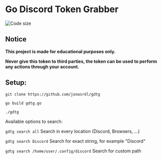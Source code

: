 # Go Discord Token Grabber

<img alt="Code size" src="https://img.shields.io/github/languages/code-size/jonasrdl/gdtg?style=flat-square" >   

## Notice
**This project is made for educational purposes only.**

**Never give this token to third parties, the token can be used to perform any actions through your account.**
## Setup:
`git clone https://github.com/jonasrdl/gdtg`   

`go build gdtg.go`   

`./gdtg`

Available options to search:

`gdtg search all` Search in every location (Discord, Browsers, ...)

`gdtg search Discord` Search for exact string, for example "Discord"

`gdtg search /home/user/.config/discord` Search for custom path